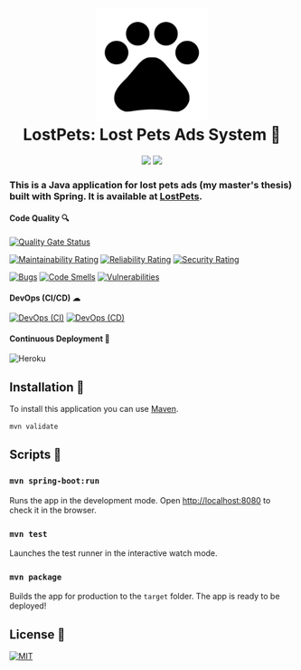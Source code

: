 <h1 align="center">
	<img src="https://raw.githubusercontent.com/robertene1994/lostpets-web/master/src/assets/logo.svg?sanitize=true" alt="LostPets: Lost Pets Ads System" width="200">
	<br>
	LostPets: Lost Pets Ads System 🐾
</h1>
<h4 align="center">
	<img src="https://forthebadge.com/images/badges/made-with-java.svg"/>
	<img src="https://forthebadge.com/images/badges/uses-git.svg"/>
</h4>
  
### This is a Java application for lost pets ads (my master's thesis) built with Spring. It is available at [LostPets](https://lostpets-web.herokuapp.com).

#### Code Quality 🔍

[![Quality Gate Status](https://sonarcloud.io/api/project_badges/measure?project=robertene1994_lostpets-back-end&metric=alert_status)](https://sonarcloud.io/dashboard?id=robertene1994_lostpets-back-end)

[![Maintainability Rating](https://sonarcloud.io/api/project_badges/measure?project=robertene1994_lostpets-back-end&metric=sqale_rating)](https://sonarcloud.io/dashboard?id=robertene1994_lostpets-back-end) [![Reliability Rating](https://sonarcloud.io/api/project_badges/measure?project=robertene1994_lostpets-back-end&metric=reliability_rating)](https://sonarcloud.io/dashboard?id=robertene1994_lostpets-back-end)  [![Security Rating](https://sonarcloud.io/api/project_badges/measure?project=robertene1994_lostpets-back-end&metric=security_rating)](https://sonarcloud.io/dashboard?id=robertene1994_lostpets-back-end)

[![Bugs](https://sonarcloud.io/api/project_badges/measure?project=robertene1994_lostpets-back-end&metric=bugs)](https://sonarcloud.io/dashboard?id=robertene1994_lostpets-back-end) [![Code Smells](https://sonarcloud.io/api/project_badges/measure?project=robertene1994_lostpets-back-end&metric=code_smells)](https://sonarcloud.io/dashboard?id=robertene1994_lostpets-back-end) [![Vulnerabilities](https://sonarcloud.io/api/project_badges/measure?project=robertene1994_lostpets-back-end&metric=vulnerabilities)](https://sonarcloud.io/dashboard?id=robertene1994_lostpets-back-end)

#### DevOps (CI/CD) ☁

[![DevOps (CI)](<https://github.com/robertene1994/lostpets-back-end/workflows/DevOps%20(CI)/badge.svg>)](https://github.com/robertene1994/lostpets-back-end/actions?query=workflow%3A%22DevOps+%28CI%29%22) [![DevOps (CD)](<https://github.com/robertene1994/lostpets-back-end/workflows/DevOps%20(CD)/badge.svg>)](https://github.com/robertene1994/lostpets-back-end/actions?query=workflow%3A%22DevOps+%28CD%29%22)

#### Continuous Deployment 🚀

![Heroku](https://heroku-badge.herokuapp.com/?app=lostpets-web)

## Installation 🔧

To install this application you can use [Maven](http://maven.apache.org/).

```bash
mvn validate
```

## Scripts 📜

### `mvn spring-boot:run`

Runs the app in the development mode.
Open [http://localhost:8080](http://localhost:8080) to check it in the browser.

### `mvn test`

Launches the test runner in the interactive watch mode.

### `mvn package`

Builds the app for production to the `target` folder. The app is ready to be deployed!


## License 🔑

[![MIT](https://badges.frapsoft.com/os/mit/mit.svg?v=102)](LICENSE)
